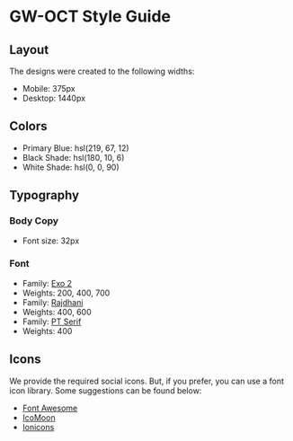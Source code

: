 # GW-OCT Style Guide

## Layout

The designs were created to the following widths:

- Mobile: 375px
- Desktop: 1440px

## Colors

- Primary Blue: hsl(219, 67, 12)
- Black Shade: hsl(180, 10, 6)
- White Shade: hsl(0, 0, 90)

## Typography

### Body Copy

- Font size: 32px

### Font

- Family: [Exo 2](https://fonts.google.com/specimen/Exo+2)
- Weights: 200, 400, 700
- Family: [Rajdhani](https://fonts.google.com/specimen/Rajdhani)
- Weights: 400, 600
- Family: [PT Serif](https://fonts.google.com/specimen/PT+Serif)
- Weights: 400

## Icons

We provide the required social icons. But, if you prefer, you can use a font icon library. Some suggestions can be found below:

- [Font Awesome](https://fontawesome.com)
- [IcoMoon](https://icomoon.io)
- [Ionicons](https://ionicons.com)
